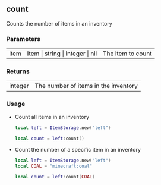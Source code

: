 ## count

Counts the number of items in an inventory

### Parameters

||||
|-|-|-|
|item|Item &#124; string &#124; integer &#124; nil|The item to count|

### Returns

|||
|-|-|
|integer|The number of items in the inventory|


### Usage

* Count all items in an inventory

  ```lua
  local left = ItemStorage.new("left")

  local count = left:count()
  ```

* Count the number of a specific item in an inventory

  ```lua
  local left = ItemStorage.new("left")
  local COAL = "minecraft:coal"

  local count = left:count(COAL)
  ```